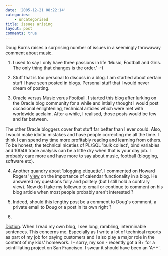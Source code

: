 ```yaml
---
date: '2005-12-21 08:22:14'
categories:
    - uncategorised
title: issues arising
layout: post
comments: true
---
```

Doug Burns raises a surprising number of issues in a seemingly throwaway
comment about
[music](http://www.nbrightside.com/blog/2005/12/20/the-killers-at-live-8/#comments).

1. I used to say I only have three passions in life 'Music, Football
and Girls. The only thing that changes is the order.' :-)

2. Stuff that is too personal to discuss in a blog. I am startled about
certain stuff I have seen posted in blogs. Personal stuff that I would
never dream of posting.

3. Oracle versus Music verus Football. I started this blog after
lurking on the Oracle blog community for a while and intially thought I
would post occasional enlightening, technical articles which were met
with worldwide acclaim. After a while, I realised, those posts would be
few and far between.

The other Oracle bloggers cover that stuff far better than I ever could.
Also, I would make idiotic mistakes and have people correcting me all
the time. I think I can spend my time more profitably reading and
learning from others. To be honest, the technical niceties of PL/SQL
'bulk collect', bind variables and 10046 trace analysis can be a little
dry when that is your day job. I probably care more and have more to say
about music, football (blogging, software etc).

4. Another quandry about '[blogging
etiquette](http://www.nbrightside.com/blog/2005/11/10/blog-etiquette/)'.
I commented on Howard Rogers'
[view](http://dizwell.com/blog/2005/12/17/zeitgeist-or-coincidence/) on
the importance of calendar functionality in a blog. He answered my
questions fully and politely (but I still hold a contrary view). Now do
I take my followup to email or continue to comment on his blog article
when most people probably aren't interested ?

5. Indeed, should this lengthy post be a comment to Doug's comment, a
private email to Doug or a post in its own right ?

6.
[Diction](http://dizwell.com/blog/2005/12/17/zeitgeist-or-coincidence/#comment-297).
When I read my own blog, I see long, rambling, interminable sentences.
This concerns me. Especially as I write a lot of technical reports as
part of my job for paying customers and I also play a major role in the
content of my kids' homework. I - sorry, my son - recently got a B+ for
a scintilliating project on San Francisco. I swear it should have been
an 'A++'.
